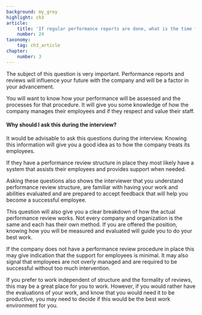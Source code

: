 ```yaml
---
background: my_grey
highlight: ch3
article:
    title: 'If regular performance reports are done, what is the time frame between reports, who writes them, and who contributes to them?'
    number: 24
taxonomy:
    tag: ch3_article
chapter:
    number: 3
---
```

The subject of this question is very important. Performance reports and reviews will influence your future with the company and will be a factor in your advancement.

You will want to know how your performance will be assessed and the processes for that procedure. It will give you some knowledge of how the company manages their employees and if they respect and value their staff.

#### Why should I ask this during the interview?

It would be advisable to ask this questions during the interview.  Knowing this information will give you a good idea as to how the company treats its employees.

If they have a performance review structure in place they most likely have a system that assists their employees and provides support when needed.

Asking these questions also shows the interviewer that you understand performance review structure, are familiar with having your work and abilities evaluated and are prepared to accept feedback that will help you become a successful employee.

This question will also give you a clear breakdown of how the actual performance review works. Not every company and organization is the same and each has their own method. If you are offered the position, knowing how you will be measured and evaluated will guide you to do your best work.

If the company does not have a performance review procedure in place this may give indication that the support for employees is minimal. It may also signal that employees are not overly managed and are required to be successful without too much intervention.

If you prefer to work independent of structure and the formality of reviews, this may be a great place for you to work. However, if you would rather have the evaluations of your work, and know that you would need it to be productive, you may need to decide if this would be the best work environment for you.